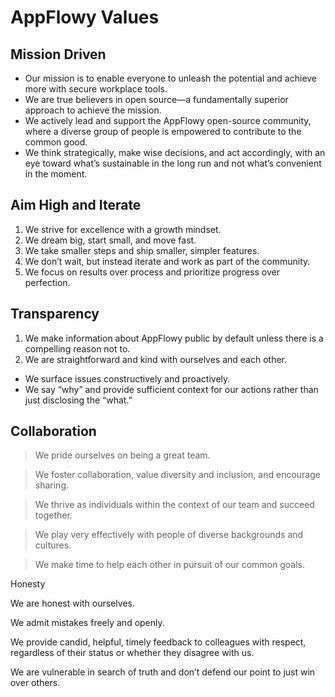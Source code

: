 # AppFlowy Values

## Mission Driven

- Our mission is to enable everyone to unleash the potential and achieve more with secure workplace tools.
- We are true believers in open source—a fundamentally superior approach to achieve the mission.
- We actively lead and support the AppFlowy open-source community, where a diverse group of people is empowered to
  contribute to the common good.
- We think strategically, make wise decisions, and act accordingly, with an eye toward what’s sustainable in the long
  run and not what’s convenient in the moment.

## Aim High and Iterate

1. We strive for excellence with a growth mindset.
2. We dream big, start small, and move fast.
3. We take smaller steps and ship smaller, simpler features.
4. We don’t wait, but instead iterate and work as part of the community.
5. We focus on results over process and prioritize progress over perfection.

## Transparency

1. We make information about AppFlowy public by default unless there is a compelling reason not to.
2. We are straightforward and kind with ourselves and each other.

- We surface issues constructively and proactively.
- We say “why” and provide sufficient context for our actions rather than just disclosing the “what.”

## Collaboration

> We pride ourselves on being a great team.
>

> We foster collaboration, value diversity and inclusion, and encourage sharing.
>

> We thrive as individuals within the context of our team and succeed together.
>

> We play very effectively with people of diverse backgrounds and cultures.
>

> We make time to help each other in pursuit of our common goals.
>

Honesty

We are honest with ourselves.

We admit mistakes freely and openly.

We provide candid, helpful, timely feedback to colleagues with respect, regardless of their status or whether they
disagree with us.

We are vulnerable in search of truth and don’t defend our point to just win over others.
